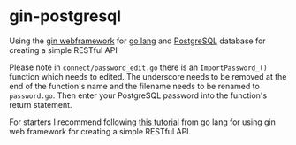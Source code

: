 # gin-postgresql

Using the [gin webframework](https://gin-gonic.com/) for [go lang](https://go.dev) and [PostgreSQL](https://www.postgresql.org/) database for creating a simple RESTful API

Please note in `connect/password_edit.go` there is an `ImportPassword_()` function which needs to edited. The underscore needs to be removed at the end of the function's name and
the filename needs to be renamed to `password.go`. Then enter your PostgreSQL password into the function's return statement.

For starters I recommend following [this tutorial](https://go.dev/doc/tutorial/web-service-gin) from go lang for using gin web framework for creating a simple RESTful API.

